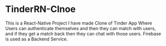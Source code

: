 # TinderRN-Clnoe

This is a React-Native Project
I have made Clone of Tinder App Where Users can authenticate themselves and then they can match with users, and if they get a match back then they can chat with those users.
Firebase is used as a Backend Service.
